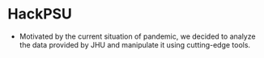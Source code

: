 # HackPSU


- Motivated by the current situation of pandemic, we decided to analyze the data provided by JHU and manipulate it using cutting-edge tools.

